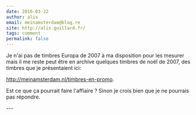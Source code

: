 ```yaml
---
date: 2016-03-22
author: alix
email: meinamsterdam@blog.re
site: http://alix.guillard.fr/
tags: comment
permalink: false
---
```


<p>Je n'ai pas de timbres Europa de 2007 à ma disposition pour les mesurer mais il me reste peut être en archive quelques timbres de noël de 2007, des timbres que je présentaient ici:&nbsp;</p>

<p><a href="http://meinamsterdam.nl/timbres-en-promo" title="les timbres en promo pour noël">http://meinamsterdam.nl/timbres-en-promo</a>.</p>

<p>Est ce que ça pourrait faire l'affiaire ? Sinon je crois bien que je ne pourrais pas répondre.</p>
---